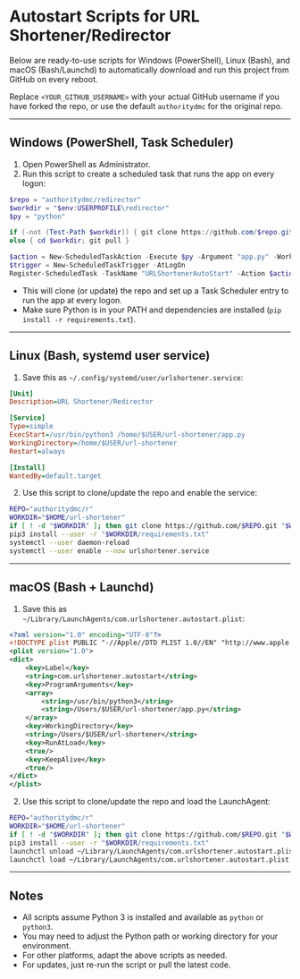 # Autostart Scripts for URL Shortener/Redirector

Below are ready-to-use scripts for Windows (PowerShell), Linux (Bash), and macOS (Bash/Launchd) to automatically download and run this project from GitHub on every reboot.

Replace `<YOUR_GITHUB_USERNAME>` with your actual GitHub username if you have forked the repo, or use the default `authoritydmc` for the original repo.

---

## Windows (PowerShell, Task Scheduler)

1. Open PowerShell as Administrator.
2. Run this script to create a scheduled task that runs the app on every logon:

```powershell
$repo = "authoritydmc/redirector"
$workdir = "$env:USERPROFILE\redirector"
$py = "python"

if (-not (Test-Path $workdir)) { git clone https://github.com/$repo.git $workdir }
else { cd $workdir; git pull }

$action = New-ScheduledTaskAction -Execute $py -Argument "app.py" -WorkingDirectory $workdir
$trigger = New-ScheduledTaskTrigger -AtLogOn
Register-ScheduledTask -TaskName "URLShortenerAutoStart" -Action $action -Trigger $trigger -Force
```

- This will clone (or update) the repo and set up a Task Scheduler entry to run the app at every logon.
- Make sure Python is in your PATH and dependencies are installed (`pip install -r requirements.txt`).

---

## Linux (Bash, systemd user service)

1. Save this as `~/.config/systemd/user/urlshortener.service`:

```ini
[Unit]
Description=URL Shortener/Redirector

[Service]
Type=simple
ExecStart=/usr/bin/python3 /home/$USER/url-shortener/app.py
WorkingDirectory=/home/$USER/url-shortener
Restart=always

[Install]
WantedBy=default.target
```

2. Use this script to clone/update the repo and enable the service:

```bash
REPO="authoritydmc/r"
WORKDIR="$HOME/url-shortener"
if [ ! -d "$WORKDIR" ]; then git clone https://github.com/$REPO.git "$WORKDIR"; else cd "$WORKDIR" && git pull; fi
pip3 install --user -r "$WORKDIR/requirements.txt"
systemctl --user daemon-reload
systemctl --user enable --now urlshortener.service
```

---

## macOS (Bash + Launchd)

1. Save this as `~/Library/LaunchAgents/com.urlshortener.autostart.plist`:

```xml
<?xml version="1.0" encoding="UTF-8"?>
<!DOCTYPE plist PUBLIC "-//Apple//DTD PLIST 1.0//EN" "http://www.apple.com/DTDs/PropertyList-1.0.dtd">
<plist version="1.0">
<dict>
    <key>Label</key>
    <string>com.urlshortener.autostart</string>
    <key>ProgramArguments</key>
    <array>
        <string>/usr/bin/python3</string>
        <string>/Users/$USER/url-shortener/app.py</string>
    </array>
    <key>WorkingDirectory</key>
    <string>/Users/$USER/url-shortener</string>
    <key>RunAtLoad</key>
    <true/>
    <key>KeepAlive</key>
    <true/>
</dict>
</plist>
```

2. Use this script to clone/update the repo and load the LaunchAgent:

```bash
REPO="authoritydmc/r"
WORKDIR="$HOME/url-shortener"
if [ ! -d "$WORKDIR" ]; then git clone https://github.com/$REPO.git "$WORKDIR"; else cd "$WORKDIR" && git pull; fi
pip3 install --user -r "$WORKDIR/requirements.txt"
launchctl unload ~/Library/LaunchAgents/com.urlshortener.autostart.plist 2>/dev/null
launchctl load ~/Library/LaunchAgents/com.urlshortener.autostart.plist
```

---

## Notes
- All scripts assume Python 3 is installed and available as `python` or `python3`.
- You may need to adjust the Python path or working directory for your environment.
- For other platforms, adapt the above scripts as needed.
- For updates, just re-run the script or pull the latest code.
